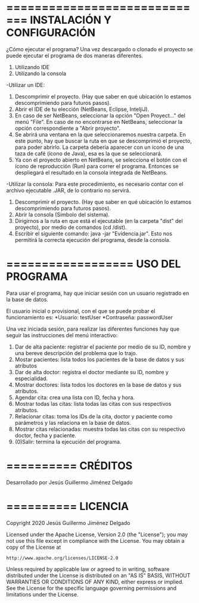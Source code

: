 =============================
 INSTALACIÓN Y CONFIGURACIÓN
=============================
¿Cómo ejecutar el programa?
Una vez descargado o clonado el proyecto se puede ejecutar el programa de dos
maneras diferentes.

1. Utilizando IDE
2. Utilizando la consola

-Utilizar un IDE:
1. Descomprimir el proyecto. (Hay que saber en qué ubicación lo estamos 
descomprimiendo para futuros pasos).
2. Abrir el IDE de tu elección (NetBeans, Eclipse, InteljiJ).
3. En caso de ser NetBeans, seleccionar la opción "Open Proyect..." del
menú "File". En caso de no encontrarse en NetBeans, seleccionar la opción
correspondiente a "Abrir proyecto".
4. Se abrirá una ventana en la que seleccionaremos nuestra carpeta. En este
punto, hay que buscar la ruta en que se descomprimió el proyecto, para poder
abrirlo. La carpeta debería aparecer con un ícono de una taza de café (ícono
de Java), esa es la que se seleccionará.
5. Ya con el proyecto abierto en NetBeans, se selecciona el botón con el ícono
de reproducción (Run) para correr el programa. Entonces se despliegará el 
resultado en la consola integrada de NetBeans.

-Utilizar la consola:
Para este procedimiento, es necesario contar con el archivo ejecutable .JAR, de
lo contrario no servirá.

1. Descomprimir el proyecto. (Hay que saber en qué ubicación lo estamos
descomprimiendo para futuros pasos).
2. Abrir la consola (Símbolo del sistema).
3. Dirigirnos a la ruta en que está el ejecutable (en la carpeta "dist" del
proyecto), por medio de comandos (cd <Tu ruta>/dist).
4. Escribir el siguiente comando: java -jar "Evidencia.jar". Esto nos permitirá
la correcta ejecución del programa, desde la consola.

==================
 USO DEL PROGRAMA
==================
Para usar el programa, hay que iniciar sesión con un usuario registrado en la base
de datos.

El usuario inicial o provisional, con el que se puede probar el funcionamiento es:
 *Usuario: testUser
 *Contraseña: passwordUser

Una vez iniciada sesión, para realizar las diferentes funciones hay que seguir las 
instrucciones del menú interactivo: 

1. Dar de alta paciente: registrar el paciente por medio de su ID, nombre y una
bereve descripción del problema que lo trajo. 
2. Mostar pacientes: lista todos los pacientes de la base de datos y sus atributos
3. Dar de alta doctor: registra el doctor mediante su ID, nombre y especialidad.
4. Mostrar doctores: lista todos los doctores en la base de datos y sus atributos.
5. Agendar cita: crea una lista con ID, fecha y hora.
6. Mostrar todas las citas: lista todas las citas con sus respectivos atributos.
7. Relacionar citas: toma los IDs de la cita, doctor y paciente como parámetros y
las relaciona en la base de datos.
8. Mostrar citas relacionadas: muestra todas las citas con su respectivo doctor, 
fecha y paciente.
9. (0)Salir: termina la ejecución del programa.


==========
 CRÉDITOS 
==========

Desarrollado por Jesús Guillermo Jiménez Delgado

==========
 LICENCIA 
========== 
Copyright 2020 Jesús Guillermo Jiménez Delgado

Licensed under the Apache License, Version 2.0 (the "License");
you may not use this file except in compliance with the License.
You may obtain a copy of the License at

    http://www.apache.org/licenses/LICENSE-2.0

Unless required by applicable law or agreed to in writing, software
distributed under the License is distributed on an "AS IS" BASIS,
WITHOUT WARRANTIES OR CONDITIONS OF ANY KIND, either express or implied.
See the License for the specific language governing permissions and
limitations under the License.
